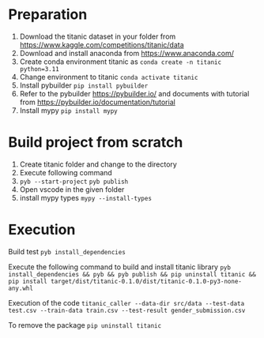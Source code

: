 # Preparation 
1. Download the titanic dataset in your folder from https://www.kaggle.com/competitions/titanic/data 
2. Download and install anaconda from https://www.anaconda.com/
3. Create conda environment titanic as `conda create -n titanic python=3.11`
4. Change environment to titanic `conda activate titanic`
5. Install pybuilder `pip install pybuilder`
6. Refer to the pybuilder https://pybuilder.io/ and documents with tutorial from https://pybuilder.io/documentation/tutorial
7. Install mypy `pip install mypy`

# Build project from scratch
1. Create titanic folder and  change to the directory
2. Execute following command
3. `pyb --start-project`
	`pyb publish`
4. Open vscode in the given folder
5. install mypy types `mypy --install-types`

# Execution
Build test
`pyb install_dependencies`

Execute the following command to build and install titanic library
`pyb install_dependencies && pyb && pyb publish && pip uninstall titanic && pip install target/dist/titanic-0.1.0/dist/titanic-0.1.0-py3-none-any.whl`

Execution of the code
`titanic_caller --data-dir src/data --test-data test.csv --train-data train.csv --test-result gender_submission.csv`

To remove the package
`pip uninstall titanic`